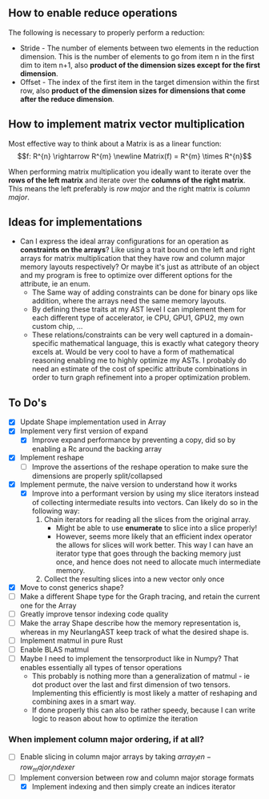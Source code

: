 ## How to enable reduce operations
The following is necessary to properly perform a reduction:
- Stride - The number of elements between two elements in the reduction dimension. This is the number of elements to go from item n in the first dim to item n+1, also **product of the dimension sizes except for the first dimension**.
- Offset - The index of the first item in the target dimension within the first row, also **product of the dimension sizes for dimensions that come after the reduce dimension**.

## How to implement matrix vector multiplication
Most effective way to think about a Matrix is as a linear function:
    $$f: R^{n} \rightarrow R^{m} \newline Matrix(f) = R^{m} \times R^{n}$$
    
When performing matrix multiplication you ideally want to iterate over the **rows of the left matrix** and iterate over the **columns of the right matrix**. This means the left preferably is *row major* and the right matrix is *column major*.

## Ideas for implementations
- Can I express the ideal array configurations for an operation as **constraints on the arrays**? Like using a trait bound on the left and right arrays for matrix multiplication that they have row and column major memory layouts respectively? Or maybe it's just as attribute of an object and my program is free to optimize over different options for the attribute, ie an enum. 
    - The Same way of adding constraints can be done for binary ops like addition, where the arrays need the same memory layouts.
    - By defining these traits at my AST level I can implement them for each different type of accelerator, ie CPU, GPU1, GPU2, my own custom chip, ...
    - These relations/constraints can be very well captured in a domain-specific mathematical language, this is exactly what category theory excels at. Would be very cool to have a form of mathematical reasoning enabling me to highly optimize my ASTs. I probably do need an estimate of the cost of specific attribute combinations in order to turn graph refinement into a proper optimization problem.

## To Do's
- [x] Update Shape implementation used in Array
- [x] Implement very first version of expand
    - [x] Improve expand performance by preventing a copy, did so by enabling a Rc around the backing array
- [x] Implement reshape
    - [ ] Improve the assertions of the reshape operation to make sure the dimensions are properly split/collapsed
- [x] Implement permute, the naive version to understand how it works
    - [x] Improve into a performant version by using my slice iterators instead of collecting intermediate results into vectors. Can likely do so in the following way:
        1. Chain iterators for reading all the slices from the original array.
            - Might be able to use __enumerate__ to slice into a slice properly!
            - However, seems more likely that an efficient index operator the allows for slices will work better. This way I can have an iterator type that goes through the backing memory just once, and hence does not need to allocate much intermediate memory.
        2. Collect the resulting slices into a new vector only once
- [x] Move to const generics shape?
- [ ] Make a different Shape type for the Graph tracing, and retain the current one for the Array
- [ ] Greatly improve tensor indexing code quality
- [ ] Make the array Shape describe how the memory representation is, whereas in my NeurlangAST keep track of what the desired shape is.
- [ ] Implement matmul in pure Rust
- [ ] Enable BLAS matmul
- [ ] Maybe I need to implement the tensorproduct like in Numpy? That enables essentially all types of tensor operations
    - This probably is nothing more than a generalization of matmul - ie dot product over the last and first dimension of two tensors. Implementing this efficiently is most likely a matter of reshaping and combining axes in a smart way.
    - If done properly this can also be rather speedy, because I can write logic to reason about how to optimize the iteration

### When implement column major ordering, if at all?
- [ ] Enable slicing in column major arrays by taking $array_len - row_major_indexer$
- [ ] Implement conversion between row and column major storage formats
    - [x] Implement indexing and then simply create an indices iterator
